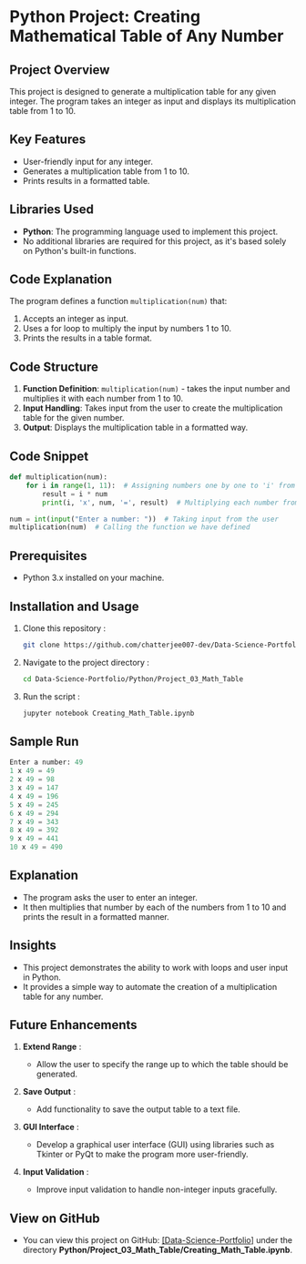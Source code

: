 # Python Project: Creating Mathematical Table of Any Number

## Project Overview
This project is designed to generate a multiplication table for any given integer. The program takes an integer as input and displays its multiplication table from 1 to 10.

## Key Features
- User-friendly input for any integer.
- Generates a multiplication table from 1 to 10.
- Prints results in a formatted table.

## Libraries Used
- **Python**: The programming language used to implement this project.
- No additional libraries are required for this project, as it's based solely on Python's built-in functions.

## Code Explanation
The program defines a function `multiplication(num)` that:
1. Accepts an integer as input.
2. Uses a for loop to multiply the input by numbers 1 to 10.
3. Prints the results in a table format.

## Code Structure
1. **Function Definition**: `multiplication(num)` - takes the input number and multiplies it with each number from 1 to 10.
2. **Input Handling**: Takes input from the user to create the multiplication table for the given number.
3. **Output**: Displays the multiplication table in a formatted way.

## Code Snippet
```python
def multiplication(num):
    for i in range(1, 11):  # Assigning numbers one by one to 'i' from 1 to 10 using a for loop
        result = i * num
        print(i, 'x', num, '=', result)  # Multiplying each number from 1 to 10 with the input number and printing the result

num = int(input("Enter a number: "))  # Taking input from the user
multiplication(num)  # Calling the function we have defined
```

## Prerequisites  
- Python 3.x installed on your machine.  

## Installation and Usage  
1. Clone this repository :  
   ```bash  
   git clone https://github.com/chatterjee007-dev/Data-Science-Portfolio.git

2. Navigate to the project directory :
   ```bash
   cd Data-Science-Portfolio/Python/Project_03_Math_Table

3. Run the script :
   ```bash
   jupyter notebook Creating_Math_Table.ipynb

## Sample Run
```python
Enter a number: 49
1 x 49 = 49
2 x 49 = 98
3 x 49 = 147
4 x 49 = 196
5 x 49 = 245
6 x 49 = 294
7 x 49 = 343
8 x 49 = 392
9 x 49 = 441
10 x 49 = 490
```

## Explanation
- The program asks the user to enter an integer.
- It then multiplies that number by each of the numbers from 1 to 10 and prints the result in a formatted manner.

## Insights
- This project demonstrates the ability to work with loops and user input in Python.
- It provides a simple way to automate the creation of a multiplication table for any number.


## Future Enhancements

1. **Extend Range** :
   - Allow the user to specify the range up to which the table should be generated.

3. **Save Output** :
   - Add functionality to save the output table to a text file.

5. **GUI Interface** :
   - Develop a graphical user interface (GUI) using libraries such as Tkinter or PyQt to make the program more user-friendly.

7. **Input Validation** :
   - Improve input validation to handle non-integer inputs gracefully.

## View on GitHub
- You can view this project on GitHub: [[Data-Science-Portfolio]](https://github.com/chatterjee007-dev/Data-Science-Portfolio/tree/main) under the directory **Python/Project_03_Math_Table/Creating_Math_Table.ipynb**.
